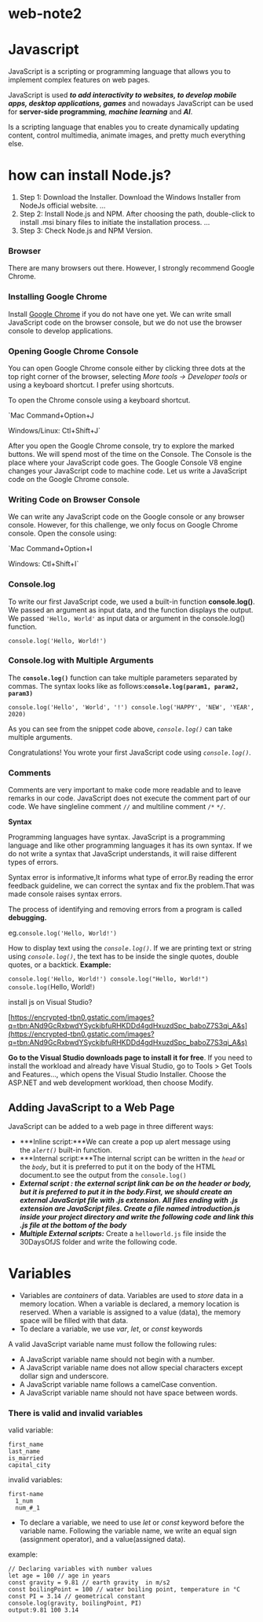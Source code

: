 # web-note2

# Javascript

JavaScript is a scripting or programming language that allows you to implement complex features on web pages.

JavaScript is used ***to add interactivity to websites, to develop mobile apps, desktop applications, games*** and nowadays JavaScript can be used for **server-side programming**, ***machine learning*** and ***AI***.

Is a scripting language that enables you to create dynamically updating content, control multimedia, animate images, and pretty much everything else. 

# how can install Node.js?

1. Step 1: Download the Installer. Download the Windows Installer from NodeJs official website. ...
2. Step 2: Install Node.js and NPM. After choosing the path, double-click to install .msi binary files to initiate the installation process. ...
3. Step 3: Check Node.js and NPM Version.

### Browser

There are many browsers out there. However, I strongly recommend Google Chrome.

### Installing Google Chrome

Install [Google Chrome](https://www.google.com/chrome/) if you do not have one yet. We can write small JavaScript code on the browser console, but we do not use the browser console to develop applications.

### Opening Google Chrome Console

You can open Google Chrome console either by clicking three dots at the top right corner of the browser, selecting *More tools -> Developer tools* or using a keyboard shortcut. I prefer using shortcuts.

To open the Chrome console using a keyboard shortcut.

`Mac
Command+Option+J

Windows/Linux:
Ctl+Shift+J`

After you open the Google Chrome console, try to explore the marked buttons. We will spend most of the time on the Console. The Console is the place where your JavaScript code goes. The Google Console V8 engine changes your JavaScript code to machine code. Let us write a JavaScript code on the Google Chrome console.

### Writing Code on Browser Console

We can write any JavaScript code on the Google console or any browser console. However, for this challenge, we only focus on Google Chrome console. Open the console using:

`Mac
Command+Option+I

Windows:
Ctl+Shift+I`

### Console.log

To write our first JavaScript code, we used a built-in function **console.log()**. We passed an argument as input data, and the function displays the output. We passed `'Hello, World'` as input data or argument in the console.log() function.

`console.log('Hello, World!')`

### Console.log with Multiple Arguments

The **`console.log()`** function can take multiple parameters separated by commas. The syntax looks like as follows:**`console.log(param1, param2, param3)`**

`console.log('Hello', 'World', '!')
console.log('HAPPY', 'NEW', 'YEAR', 2020)`

As you can see from the snippet code above, *`console.log()`* can take multiple arguments.

Congratulations! You wrote your first JavaScript code using *`console.log()`*.

### Comments

Comments are very important to make code more readable and to leave remarks in our code. JavaScript does not execute the comment part of our code. We have singleline comment `//` and multiline comment `/*`  `*/`.

**Syntax**

Programming languages have syntax. JavaScript is a programming language and like other programming languages it has its own syntax. If we do not write a syntax that JavaScript understands, it will raise different types of errors.

Syntax error is informative,It informs what type of error.By reading the error feedback guideline, we can correct the syntax and fix the problem.That was made console raises syntax errors.

The process of identifying and removing errors from a program is called **debugging.**

eg.`console.log('Hello, World!')`

How to display text using the *`console.log()`*. If we are printing text or string using *`console.log()`*, the text has to be inside the single quotes, double quotes, or a backtick. **Example:**

`console.log('Hello, World!')
console.log("Hello, World!")
console.log(`Hello, World!`)`

install js on Visual Studio?

[https://encrypted-tbn0.gstatic.com/images?q=tbn:ANd9GcRxbwdYSyckibfuRHKDDd4gdHxuzdSpc_baboZ7S3qi_A&s](https://encrypted-tbn0.gstatic.com/images?q=tbn:ANd9GcRxbwdYSyckibfuRHKDDd4gdHxuzdSpc_baboZ7S3qi_A&s)

**Go to the Visual Studio downloads page to install it for free**. If you need to install the workload and already have Visual Studio, go to Tools > Get Tools and Features..., which opens the Visual Studio Installer. Choose the ASP.NET and web development workload, then choose Modify.

## Adding JavaScript to a Web Page

JavaScript can be added to a web page in three different ways:

- ***Inline script:***We can create a pop up alert message using the *`alert()`* built-in function.
- ***Internal script:***The internal script can be written in the *`head`* or the *`body`*, but it is preferred to put it on the body of the HTML document.to see the output from the `console.log()`
- ***External script :  the external script link can be on the header or body, but it is preferred to put it in the body.First, we should create an external JavaScript file with .js extension. All files ending with .js extension are JavaScript files. Create a file named introduction.js inside your project directory and write the following code and link this .js file at the bottom of the body***
- ***Multiple External scripts:*** Create a `helloworld.js` file inside the 30DaysOfJS folder and write the following code.

# **Variables**

- Variables are *containers* of data. Variables are used to *store* data in a memory location. When a variable is declared, a memory location is reserved. When a variable is assigned to a value (data), the memory space will be filled with that data.
- To declare a variable, we use *var*, *let*, or *const* keywords

A valid JavaScript variable name must follow the following rules:

- A JavaScript variable name should not begin with a number.
- A JavaScript variable name does not allow special characters except dollar sign and underscore.
- A JavaScript variable name follows a camelCase convention.
- A JavaScript variable name should not have space between words.

### There is valid and invalid variables

valid variable:

```
first_name
last_name
is_married
capital_city
```

invalid variables:

```
first-name
  1_num
  num_#_1
```

- To declare a variable, we need to use *let* or *const* keyword before the variable name. Following the variable name, we write an equal sign (assignment operator), and a value(assigned data).

example:

```
// Declaring variables with number values
let age = 100 // age in years
const gravity = 9.81 // earth gravity  in m/s2
const boilingPoint = 100 // water boiling point, temperature in °C
const PI = 3.14 // geometrical constant
console.log(gravity, boilingPoint, PI)
output:9.81 100 3.14
```